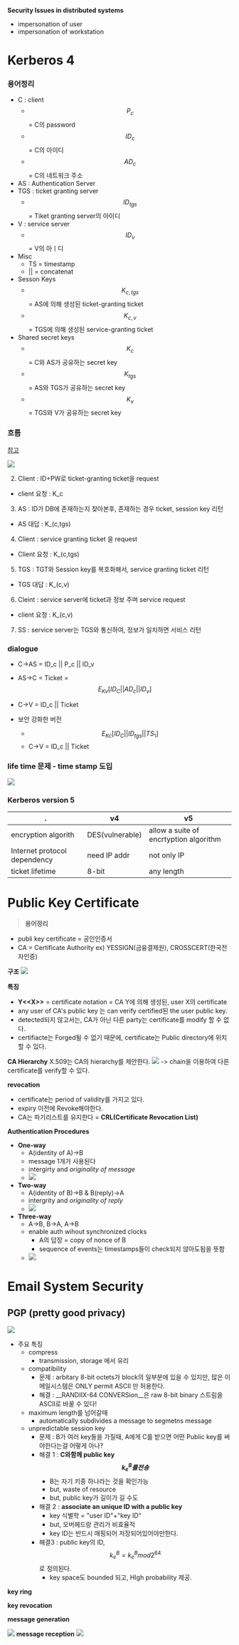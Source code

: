 __Security Issues in distributed systems__
- impersonation of user
- impersonation of workstation


# Kerberos 4
### 용어정리
- C : client
  - $$P_c$$ = C의 password
  - $$ID_c$$ = C의 아이디
  - $$AD_c$$ = C의 네트워크 주소
- AS : Authentication Server
- TGS : ticket granting server
  - $$ID_{tgs}$$ = Tiket granting server의 아이디
- V : service server
  - $$ID_v$$ = V의 아ㅣ디
- Misc
  - TS = timestamp
  - || = concatenat
- Sesson Keys
  - $$K_{c,tgs}$$ = AS에 의해 생성된 ticket-granting ticket
  - $$K_{c,v}$$ = TGS에 의해 생성된 service-granting ticket
- Shared secret keys
  - $$K_c$$ = C와 AS가 공유하는 secret key
  - $$K_{tgs}$$ = AS와 TGS가 공유하는 secret key
  - $$K_v$$ = TGS와 V가 공유하는 secret key


### 흐름
[참고](https://yjshin.tistory.com/entry/%EC%A0%95%EB%B3%B4%EB%B3%B4%EC%95%88-%EC%9D%BC%EB%B0%98-%EC%BB%A4%EB%B2%84%EB%A1%9C%EC%8A%A4-%ED%94%84%EB%A1%9C%ED%86%A0%EC%BD%9CKerberos-Protocol-%E2%80%93-%EC%84%9C%EB%B2%84-%EC%A0%91%EA%B7%BC-%EA%B6%8C%ED%95%9C-%EA%B4%80%EB%A6%AC)

![](https://images.velog.io/images/yesterdaykite/post/c783f362-a80b-40b7-bbeb-b0bb5baed1da/image.png)

2. Client : ID+PW로 ticket-granting ticket을 request
  - client 요청 : K_c
3. AS : ID가 DB에 존재하는지 찾아본후, 존재하는 경우 ticket, session key 리턴
  - AS 대답 : K_(c,tgs)
4. Client : service granting ticket 을 request
  - Client 요청 : K_(c,tgs)
5. TGS : TGT와 Session key를 복호화해서, service granting ticket 리턴
  - TGS 대답 : K_(c,v)
6. Cleint : service server에 ticket과 정보 주며 service request
  - client 요청 : K_(c,v)
7. SS : service server는 TGS와 통신하여, 정보가 일치하면 서비스 리턴


### dialogue
- C->AS = ID_c || P_c || ID_v
- AS->C = Ticket = $$E_{Kv}[ID_C||AD_c||ID_v]$$
- C->V = ID_c || Ticket

- 보안 강화한 버전
  - $$E_{Kc}[ID_C||ID_{tgs}||TS_1]$$
  - C->V = ID_c || Ticket

### life time 문제 - time stamp 도입

![](https://images.velog.io/images/yesterdaykite/post/992af21c-2775-49c7-8441-2e1511d08c54/image.png)

### Kerberos version 5
|.|v4|v5|
|---|---|---|
|encryption algorith|DES(vulnerable)|allow a suite of encrtyption algorithm|
|Internet protocol dependency|need IP addr| not only IP|
|ticket lifetime|8-bit|any length |


# Public Key Certificate

> __용어정리__
- publi key certificate = 공인인증서
- CA = Certificate Authority
  ex) YESSIGN(금융결제원), CROSSCERT(한국전자인증)

__구조__
![](https://images.velog.io/images/yesterdaykite/post/3031afaf-ef82-44a1-8352-b8c94933737b/image.png)

__특징__
- __Y<<X\>>__ = certificate notation
  = CA Y에 의해 생성된, user X의 certificate
- any user of CA's public key 는 can verify certified된 the user public key.
- detected되지 않고서는, CA가 아닌 다른 party는 certificate를 modify 할 수 없다.
- certifiacte는 Forged될 수 없기 때문에, certificate는 Public directory에 위치할 수 있다.

__CA Hierarchy__
X.509는 CA의 hierarchy를 제안한다.
![](https://images.velog.io/images/yesterdaykite/post/b6345fc8-5f23-401f-9089-e0c700e885b8/image.png)
-> chain을 이용하여 다른 certificate를 verify할 수 있다.

__revocation__
- certificate는 period of validity를 가지고 있다.
- expiry 이전에 Revoke해야한다.
- CA는 파기리스트를 유지한다 = __CRL(Certificate Revocation List)__


__Authentication Procedures__
- **One-way**
  - A(identity of A)->B
  - message 1개가 사용된다
  - intergirty and _originality of message_
  - ![](https://images.velog.io/images/yesterdaykite/post/55c501d3-5995-492b-b4c3-938b0e291923/image.png)
- **Two-way**
  - A(identity of B)->B & B(reply)->A
  - intergrity and _originality of reply_
  - ![](https://images.velog.io/images/yesterdaykite/post/660d5e6b-2820-4040-a59f-adf43fbe8f0f/image.png)
- __Three-way__
  - A->B, B->A, A->B
  - enable auth wihout synchronized clocks
    - A의 답장 = copy of nonce of B
    - sequence of events는 timestamps들이 check되지 않아도됨을 뜻함
  - ![](https://images.velog.io/images/yesterdaykite/post/50c0212b-ac3c-4b9b-85e2-5ae25a24b0e7/image.png)


# Email System Security

## PGP (pretty good privacy)

![](https://images.velog.io/images/yesterdaykite/post/95a1470a-aab0-44aa-a28b-8590f8897a95/image.png)

- 주요 특징
  - compress
    - transmission, storage 에서 유리
  - compatibility
    - 문제 : arbitary 8-bit octets가 block의 일부분에 있을 수 있지만, 많은 이메일시스템은 ONLY permit ASCII 만 허용한다.
    - 해결 :  __RANDIIX-64 CONVERSion__은 raw 8-bit binary 스트림을 ASCII로 바꿀  수 있다!
  - maximum length를 넘어갈때
    - automatically subdivides a message to segmetns message
  - unpredictable session key
    - 문제 : B가 여러 key들을 가질때, A에게 C를 받으면 어떤  Public key를 써야한다는걸 어떻게 아나?
    - 해결 1 : __C와함께 public key $$k_e^{B}를 전송$$__
      - B는 자기 키중 하나라는 것을 확인가능
      - but, waste of resource
      - but, public key가 길이가 길 수도
    - 해결 2 : __associate an unique ID with a public key__
      - key 식별학 = "user ID"+"key ID"
      - but, 오버헤드랑 관리가 비효율적
      - key ID는 반드시 매핑되어 저장되어있어야만한다.
    - 해결3 : public key의 ID, $$k_e^{B} = k_e^{B}mod2^{64}$$로 정의된다.
      - key space도 bounded 되고, HIgh probability 제공.

__key ring__


__key revocation__

__message generation__

![](https://images.velog.io/images/yesterdaykite/post/97d0b411-48c3-4fda-90af-0e66b8697aff/image.png)
__message reception__
![](https://images.velog.io/images/yesterdaykite/post/aafe9eb0-c479-4888-8486-b81f5d12eb76/image.png)




